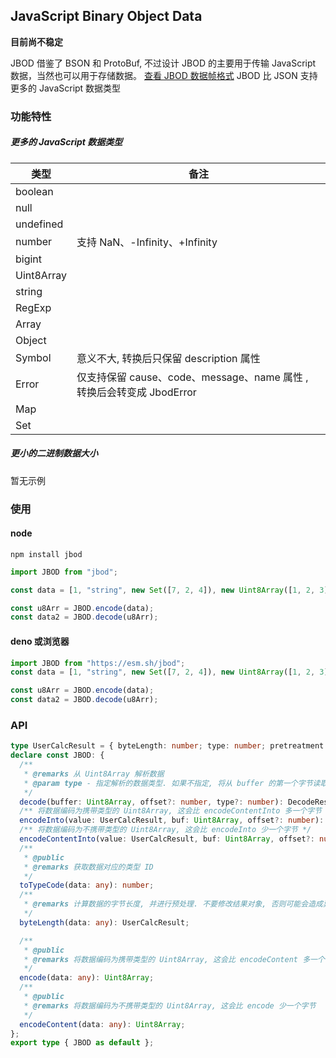 ## JavaScript Binary Object Data

**目前尚不稳定**

JBOD 借鉴了 BSON 和 ProtoBuf, 不过设计 JBOD 的主要用于传输 JavaScript 数据，当然也可以用于存储数据。 [查看 JBOD 数据帧格式](./docs/jbod.md)
JBOD 比 JSON 支持更多的 JavaScript 数据类型

### 功能特性

##### 更多的 JavaScript 数据类型

| 类型       | 备注                                                                  |
| ---------- | --------------------------------------------------------------------- |
| boolean    |                                                                       |
| null       |                                                                       |
| undefined  |                                                                       |
| number     | 支持 NaN、-Infinity、+Infinity                                        |
| bigint     |                                                                       |
| Uint8Array |                                                                       |
| string     |                                                                       |
| RegExp     |                                                                       |
| Array      |                                                                       |
| Object     |                                                                       |
| Symbol     | 意义不大, 转换后只保留 description 属性                               |
| Error      | 仅支持保留 cause、code、message、name 属性 , 转换后会转变成 JbodError |
| Map        |                                                                       |
| Set        |                                                                       |

##### 更小的二进制数据大小

暂无示例

### 使用

#### node

`npm install jbod`

```js
import JBOD from "jbod";

const data = [1, "string", new Set([7, 2, 4]), new Uint8Array([1, 2, 3]), 12n];

const u8Arr = JBOD.encode(data);
const data2 = JBOD.decode(u8Arr);
```

#### deno 或浏览器

```ts
import JBOD from "https://esm.sh/jbod";
const data = [1, "string", new Set([7, 2, 4]), new Uint8Array([1, 2, 3]), 12n];

const u8Arr = JBOD.encode(data);
const data2 = JBOD.decode(u8Arr);
```

### API

```ts
type UserCalcResult = { byteLength: number; type: number; pretreatment: unknown };
declare const JBOD: {
  /**
   * @remarks 从 Uint8Array 解析数据
   * @param type - 指定解析的数据类型. 如果不指定, 将从 buffer 的第一个字节读取, 否则认为buffer 不携带类型
   */
  decode(buffer: Uint8Array, offset?: number, type?: number): DecodeResult;
  /** 将数据编码为携带类型的 Uint8Array, 这会比 encodeContentInto 多一个字节 */
  encodeInto(value: UserCalcResult, buf: Uint8Array, offset?: number): number;
  /** 将数据编码为不携带类型的 Uint8Array, 这会比 encodeInto 少一个字节 */
  encodeContentInto(value: UserCalcResult, buf: Uint8Array, offset?: number): number;
  /**
   * @public
   * @remarks 获取数据对应的类型 ID
   */
  toTypeCode(data: any): number;
  /**
   * @remarks 计算数据的字节长度, 并进行预处理. 不要修改结果对象, 否则可能会造成异常
   */
  byteLength(data: any): UserCalcResult;

  /**
   * @public
   * @remarks 将数据编码为携带类型的 Uint8Array, 这会比 encodeContent 多一个字节
   */
  encode(data: any): Uint8Array;
  /**
   * @public
   * @remarks 将数据编码为不携带类型的 Uint8Array, 这会比 encode 少一个字节
   */
  encodeContent(data: any): Uint8Array;
};
export type { JBOD as default };
```
